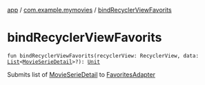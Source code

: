 [app](../index.md) / [com.example.mymovies](index.md) / [bindRecyclerViewFavorits](./bind-recycler-view-favorits.md)

# bindRecyclerViewFavorits

`fun bindRecyclerViewFavorits(recyclerView: RecyclerView, data: `[`List`](https://kotlinlang.org/api/latest/jvm/stdlib/kotlin.collections/-list/index.html)`<`[`MovieSerieDetail`](../com.example.mymovies.models/-movie-serie-detail/index.md)`>?): `[`Unit`](https://kotlinlang.org/api/latest/jvm/stdlib/kotlin/-unit/index.html)

Submits list of [MovieSerieDetail](../com.example.mymovies.models/-movie-serie-detail/index.md) to [FavoritesAdapter](../com.example.mymovies.screens.favorites/-favorites-adapter/index.md)

